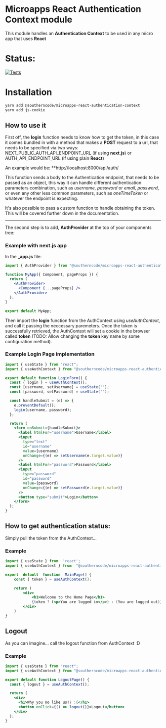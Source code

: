 # Microapps React Authentication Context module

This module handles an **Authentication Context** to be used in any micro app that uses **React**

# Status:

[![Tests](https://github.com/malazaysc/microapps-react-auth-context/actions/workflows/test_build_publish.yml/badge.svg)](https://github.com/malazaysc/microapps-react-auth-context/actions/workflows/test_build_publish.yml)

# Installation

```sh
yarn add @southerncode/microapps-react-authentication-context
yarn add js-cookie
```

## How to use it

First off, the **login** function needs to know how to get the token, in this case it comes bundled in with a method that makes a **POST** request to a url, that needs to be specified via two ways:
NEXT_PUBLIC_AUTH_API_ENDPOINT_URL (if using **next.js**)
or
AUTH_API_ENDPOINT_URL (if using plain **React**)

An example would be: **http://localhost:8000/api/auth/

This function sends a body to the Authentication endpoint, that needs to be passed as an object, this way it can handle different authentication parameters combination, such as _username, password_ or _email, password_, or even any other less common parameters, such as _oneTimeToken_ or whatever the endpoint is expecting.

It's also possible to pass a custom function to handle obtaining the token. This will be covered further down in the documentation.

---

The second step is to add, **AuthProvider** at the top of your components tree:

### Example with next.js app

In the **\_app.js** file:

```jsx
import { AuthProvider } from "@southerncode/microapps-react-authentication-context";

function MyApp({ Component, pageProps }) {
  return (
    <AuthProvider>
      <Component {...pageProps} />
    </AuthProvider>
  );
}

export default MyApp;
```

Then import the **login** function from the AuthContext using _useAuthContext_, and call it passing the neccessary paremeters.
Once the token is successfully retrieved, the AuthContext will set a cookie in the browser called **token** (TODO: Allow changing the **token** key name by some configuration method).

### Example Login Page implementation

```jsx
import { useState } from "react";
import { useAuthContext } from "@southerncode/microapps-react-authentication-context";

export default function LoginForm() {
  const { login } = useAuthContext();
  const [username, setUsername] = useState("");
  const [password, setPassword] = useState("");

  const handleSubmit = (e) => {
    e.preventDefault();
    login(username, password);
  };

  return (
    <form onSubmit={handleSubmit}>
      <label htmlFor="username">Username</label>
      <input
        type="text"
        id="username"
        value={username}
        onChange={(e) => setUsername(e.target.value)}
      />
      <label htmlFor="password">Password</label>
      <input
        type="password"
        id="password"
        value={password}
        onChange={(e) => setPassword(e.target.value)}
      />
      <button type="submit">Login</button>
    </form>
  );
}
```

## How to get authentication status:

Simply pull the token from the AuthContext...

### Example

```jsx
import { useState } from  'react';
import { useAuthContext } from  "@southerncode/microapps-react-authentication-context";

export  default  function  MainPage() {
	const { token } = useAuthContext();

	return (
		<div>
			<h1>Welcome to the Home Page</h1>
			{token ? (<p>You are logged in</p>) : (You are logged out)}
		</div>
	)
}
```

## Logout

As you can imagine... call the logout function from AuthContext :D

### Example

```jsx
import { useState } from "react";
import { useAuthContext } from "@southerncode/microapps-react-authentication-context";

export default function LogoutPage() {
  const { logout } = useAuthContext();

  return (
    <div>
      <h1>Why you no like us?? :(</h1>
      <button onClick={() => logout()}>Logout</button>
    </div>
  );
}
```
